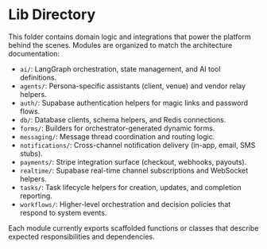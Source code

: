# Lib Directory

This folder contains domain logic and integrations that power the platform behind the scenes. Modules are organized to match the architecture documentation:
- `ai/`: LangGraph orchestration, state management, and AI tool definitions.
- `agents/`: Persona-specific assistants (client, venue) and vendor relay helpers.
- `auth/`: Supabase authentication helpers for magic links and password flows.
- `db/`: Database clients, schema helpers, and Redis connections.
- `forms/`: Builders for orchestrator-generated dynamic forms.
- `messaging/`: Message thread coordination and routing logic.
- `notifications/`: Cross-channel notification delivery (in-app, email, SMS stubs).
- `payments/`: Stripe integration surface (checkout, webhooks, payouts).
- `realtime/`: Supabase real-time channel subscriptions and WebSocket helpers.
- `tasks/`: Task lifecycle helpers for creation, updates, and completion reporting.
- `workflows/`: Higher-level orchestration and decision policies that respond to system events.

Each module currently exports scaffolded functions or classes that describe expected responsibilities and dependencies.
